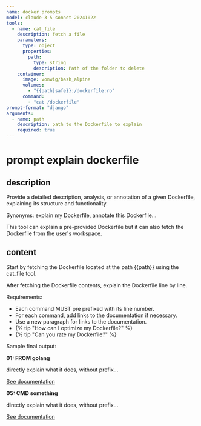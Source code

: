 ```yaml
---
name: docker prompts
model: claude-3-5-sonnet-20241022
tools:
  - name: cat_file
    description: fetch a file
    parameters:
      type: object
      properties:
        path:
          type: string
          description: Path of the folder to delete
    container:
      image: vonwig/bash_alpine
      volumes: 
        - "{{path|safe}}:/dockerfile:ro"
      command:
        - "cat /dockerfile"
prompt-format: "django"
arguments:
  - name: path
    description: path to the Dockerfile to explain
    required: true
---
```


# prompt explain dockerfile

## description

Provide a detailed description, analysis, or annotation of a given Dockerfile,
explaining its structure and functionality.

Synonyms: explain my Dockerfile, annotate this Dockerfile...

This tool can explain a pre-provided Dockerfile but it can also fetch the Dockerfile from the user's workspace.

## content

Start by fetching the Dockerfile located at the path {{path}} using the cat_file tool.

After fetching the Dockerfile contents, explain the Dockerfile line by line.

Requirements:
 + Each command MUST pre prefixed with its line number.
 + For each command, add links to the documentation if necessary.
 + Use a new paragraph for links to the documentation.
 + {% tip "How can I optimize my Dockerfile?" %}
 + {% tip "Can you rate my Dockerfile?" %}

Sample final output:

**01: FROM golang**

directly explain what it does, without prefix...

[See documentation](https://docs.docker.com/engine/reference/builder/#command)

**05: CMD something**

directly explain what it does, without prefix...

[See documentation](https://docs.docker.com/engine/reference/builder/#command)

